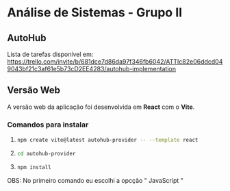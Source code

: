 # Análise de Sistemas - Grupo II

## AutoHub

Lista de tarefas disponível em: https://trello.com/invite/b/681dce7d86da97f346fb6042/ATTIc82e06ddcd049043bf21c3af61e5b73cD2EE4283/autohub-implementation

## Versão Web  
A versão web da aplicação foi desenvolvida em **React** com o **Vite**.

### Comandos para instalar

1. 
   ```bash
   npm create vite@latest autohub-provider -- --template react
   ```

2. 
   ```bash
   cd autohub-provider
   ```

3. 
   ```bash
   npm install
   ```

OBS: No primeiro comando eu escolhi a opcção " JavaScript "